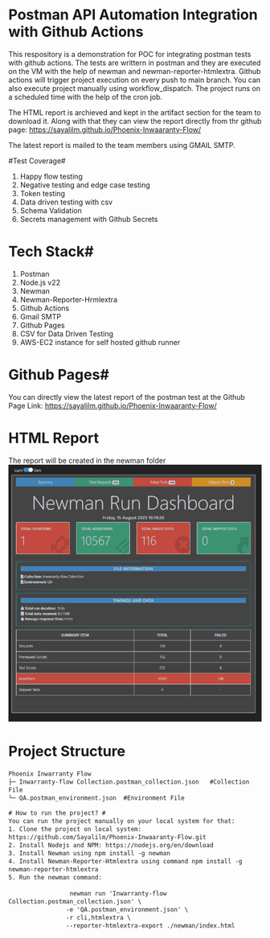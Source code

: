 # Postman API Automation Integration with Github Actions #

This respository is a demonstration for POC for integrating postman tests with github actions. The tests are writtern in postman and they are executed on the VM with the help of newman and newman-reporter-htmlextra.
Github actions will trigger project execution on every push to main branch. You can also execute project manually using workflow_dispatch. The project runs on a scheduled time with the help of the cron job.

The HTML report is archieved and kept in the artifact section for the team to download it. Along with that they can view the report directly from thr github page: https://sayalilm.github.io/Phoenix-Inwaaranty-Flow/

The latest report is mailed to the team members using GMAIL SMTP.


#Test Coverage#
1. Happy flow testing
2. Negative testing and edge case testing
3. Token testing
4. Data driven testing with csv
5. Schema Validation
6. Secrets management with Github Secrets


#  Tech Stack#
1. Postman
2. Node.js v22
3. Newman
4. Newman-Reporter-Hrmlextra
5. Github Actions
6. Gmail SMTP
7. Github Pages
8. CSV for Data Driven Testing
9. AWS-EC2 instance for self hosted github runner

# Github Pages#
You can directly view the latest report of the postman test at the Github Page Link:  https://sayalilm.github.io/Phoenix-Inwaaranty-Flow/


# HTML Report #
The report will be created in the newman folder
![Postman Report](https://github.com/Sayalilm/Phoenix-Inwaaranty-Flow/blob/static-content/newman-report-screenshot.png)

# Project Structure #


```
Phoenix Inwarranty Flow
├─ Inwarranty-flow Collection.postman_collection.json   #Collection File
└─ QA.postman_environment.json  #Environment File

```


```
# How to run the project? #
You can run the project manually on your local system for that:
1. Clone the project on local system: https://github.com/Sayalilm/Phoenix-Inwaaranty-Flow.git
2. Install Nodejs and NPM: https://nodejs.org/en/download
3. Install Newman using npm install -g newman
4. Install Newman-Reporter-Htmlextra using command npm install -g newman-reporter-htmlextra
5. Run the newman command:

                 newman run 'Inwarranty-flow Collection.postman_collection.json' \
                -e 'QA.postman_environment.json' \
                -r cli,htmlextra \
                --reporter-htmlextra-export ./newman/index.html






